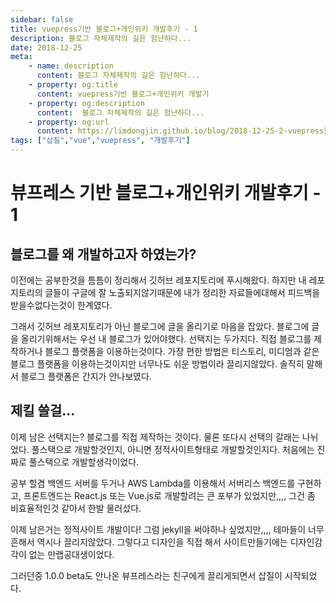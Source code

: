```yaml
---
sidebar: false
title: vuepress기반 블로그+개인위키 개발후기 - 1
description: 블로그 자체제작의 길은 험난하다...
date: 2018-12-25
meta:
    - name: description
      content: 블로그 자체제작의 길은 험난하다...
    - property: og:title
      content: vuepress기반 블로그+개인위키 개발기
    - property: og:description
      content:  블로그 자체제작의 길은 험난하다...
    - property: og:url
      content: https://limdongjin.github.io/blog/2018-12-25-2-vuepress블로그제작과정.html
tags: ["삽질","vue","vuepress", "개발후기"]
---
```

# 뷰프레스 기반 블로그+개인위키 개발후기 - 1

## 블로그를 왜 개발하고자 하였는가?

이전에는 공부한것을 틈틈이 정리해서 깃허브 레포지토리에 푸시해왔다.
하지만 내 레포지토리의 글들이 구글에 잘 노출되지않기때문에 내가 정리한 자료들에대해서 피드백을 받을수없다는것이 한계였다.

그래서 깃허브 레포지토리가 아닌 블로그에 글을 올리기로 마음을 잡았다.
블로그에 글을 올리기위해서는 우선 내 블로그가 있어야했다. 선택지는 두가지다.
직접 블로그를 제작하거나 블로그 플랫폼을 이용하는것이다.
가장 편한 방법은 티스토리, 미디엄과 같은 블로그 플랫폼을 이용하는것이지만 너무나도 쉬운 방법이라 끌리지않았다.
솔직히 말해서 블로그 플랫폼은 간지가 안나보였다.

## 제킬 쓸걸...

이제 남은 선택지는? 블로그를 직접 제작하는 것이다. 물론 또다시 선택의 갈래는 나뉘었다.
풀스택으로 개발할것인지, 아니면 정적사이트형태로 개발할것인지다.
처음에는 진짜로 풀스택으로 개발할생각이었다.

공부 할겸 백엔드 서버를 두거나 AWS Lambda를 이용해서 서버리스 백엔드를 구현하고, 프론트엔드는 React.js 또는 Vue.js로 개발할려는 큰 포부가 있었지만,,,, 그건 좀 비효율적인것 같아서 한발 물러섰다.

이제 남은거는 정적사이트 개발이다!
그럼 jekyll을 써야하나 싶었지만,,,,
테마들이 너무 흔해서 역시나 끌리지않았다.
그렇다고 디자인을 직접 해서 사이트만들기에는 디자인감각이 없는 만랩공대생이었다.

그러던중 1.0.0 beta도 안나온 뷰프레스라는 친구에게 끌리게되면서 삽질이 시작되었다.




